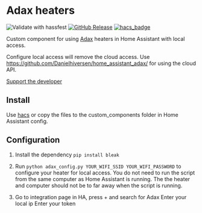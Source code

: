 # Adax heaters
![Validate with hassfest](https://github.com/Danielhiversen/home_assistant_adax_local/workflows/Validate%20with%20hassfest/badge.svg)
[![GitHub Release][releases-shield]][releases]
[![hacs_badge](https://img.shields.io/badge/HACS-Custom-orange.svg)](https://github.com/custom-components/hacs)

Custom component for using [Adax](https://adax.no/en/) heaters in Home Assistant with local access.

Configure local access will remove the cloud access. Use https://github.com/Danielhiversen/home_assistant_adax/ for using the cloud API.

[Support the developer](http://paypal.me/dahoiv)


## Install
Use [hacs](https://hacs.xyz/docs/faq/custom_repositories) or copy the files to the custom_components folder in Home Assistant config.

## Configuration

1. Install the dependency `pip install bleak`

2. Run `python adax_config.py YOUR_WIFI_SSID YOUR_WIFI_PASSWORD` to configure your heater for local access. You do not need to run the script from the same computer as Home Assistant is running. The the heater and computer should not be to far away when the script is running.

2. Go to integration page in HA, press + and search for Adax
   Enter your local ip
   Enter your token


[releases]: https://github.com/Danielhiversen/home_assistant_adax_local/releases
[releases-shield]: https://img.shields.io/github/release/Danielhiversen/home_assistant_adax_local.svg?style=popout
[downloads-total-shield]: https://img.shields.io/github/downloads/Danielhiversen/home_assistant_adax_local/total
[hacs-shield]: https://img.shields.io/badge/HACS-Default-orange.svg
[hacs]: https://hacs.xyz/docs/default_repositories

